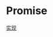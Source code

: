# Promise

[实现](https://github.com/RiseUpCY/riseupcy.github.io/tree/abd5048f8c64ff7628c170568a883ac56837cfa5/code/Promise/promise.js)

